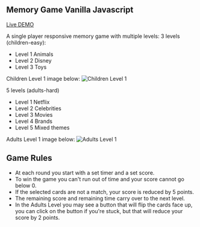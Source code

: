 ## Memory Game Vanilla Javascript

[Live DEMO](https://kd-games.github.io/Project1-Memory-Game/)

A single player responsive memory game with multiple levels: 
3 levels (children-easy): 
- Level 1 Animals
- Level 2 Disney
- Level 3 Toys

Children Level 1 image below:
![Children Level 1](https://i.imgur.com/1EjMAxG.png)

5 levels (adults-hard)
- Level 1 Netflix
- Level 2 Celebrities
- Level 3 Movies
- Level 4 Brands
- Level 5 Mixed themes

Adults Level 1 image below:
![Adults Level 1](https://i.imgur.com/p012xGt.png)

## Game Rules
- At each round you start with a set timer and a set score.
- To win the game you can't run out of time and your score cannot go below 0.
- If the selected cards are not a match, your score is reduced by 5 points. 
- The remaining score and remaining time carry over to the next level.
- In the Adults Level you may see a button that will flip the cards face up, you can click on the button if you're stuck, but that will reduce your score by 2 points.



